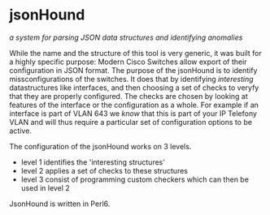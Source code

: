 # jsonHound
*a system for parsing JSON data structures and identifying anomalies*

While the name and the structure of this tool is very generic, it was built for a highly specific purpose:
Modern Cisco Switches allow export of their configuration in JSON format. The purpose of the jsonHound is to identify
missconfigurations of the switches. It does that by identifying *interesting* datastructures like interfaces, and then choosing a set of checks to veryfy that they are properly configured. The checks are chosen by looking at features of the interface or the configuration as a whole. For example if an interface is part of VLAN 643 we *know* that this is part of your IP Telefony VLAN and will thus require a particular set of configuration options to be active.

The configuration of the jsonHound works on 3 levels.

* level 1 identifies the 'interesting structures'
* level 2 applies a set of checks to these structures
* level 3 consist of programming custom checkers which can then be used in level 2

JsonHound is written in Perl6.
